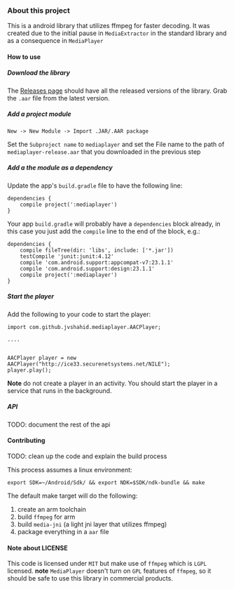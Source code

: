 ### About this project

This is a android library that utilizes ffmpeg for faster decoding. It was
created due to the initial pause in `MediaExtractor` in the standard library
and as a consequence in `MediaPlayer`

#### How to use

##### Download the library

The [Releases page](https://github.com/jvshahid/mediaplayer/releases) should
have all the released versions of the library. Grab the `.aar` file from the
latest version.

##### Add a project module

`New -> New Module -> Import .JAR/.AAR package`

Set the `Subproject name` to `mediaplayer` and set the File name to the path of
`mediaplayer-release.aar` that you downloaded in the previous step


##### Add a the module as a dependency

Update the app's `build.gradle` file to have the following line:

```
dependencies {
    compile project(':mediaplayer')
}
```

Your app `build.gradle` will probably have a `dependencies` block already, in
this case you just add the `compile` line to the end of the block, e.g.:

```
dependencies {
    compile fileTree(dir: 'libs', include: ['*.jar'])
    testCompile 'junit:junit:4.12'
    compile 'com.android.support:appcompat-v7:23.1.1'
    compile 'com.android.support:design:23.1.1'
    compile project(':mediaplayer')
}
```


##### Start the player

Add the following to your code to start the player:

```
import com.github.jvshahid.mediaplayer.AACPlayer;

....


AACPlayer player = new AACPlayer("http://ice33.securenetsystems.net/NILE");
player.play();
```

**Note** do not create a player in an activity. You should start the player in
  a service that runs in the background.


##### API

TODO: document the rest of the api

#### Contributing

TODO: clean up the code and explain the build process

This process assumes a linux environment:

`export SDK=~/Android/Sdk/ && export NDK=$SDK/ndk-bundle && make`

The default make target will do the following:

1. create an arm toolchain
1. build `ffmpeg` for arm
1. build `media-jni` (a light jni layer that utilizes ffmpeg)
1. package everything in a `aar` file

#### Note about LICENSE

This code is licensed under `MIT` but make use of `ffmpeg` which is `LGPL`
licensed. **note** `MediaPlayer` doesn't turn on `GPL` features of `ffmpeg`, so
it should be safe to use this library in commercial products.

